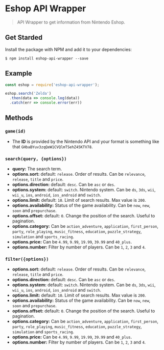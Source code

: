 # Eshop API Wrapper

> API Wrapper to get information from Nintendo Eshop.

## Get Starded

Install the package with NPM and add it to your dependencies:

    $ npm install eshop-api-wrapper --save

## Example

```javascript
const eshop = require('eshop-api-wrapper');

eshop.search('Zelda')
  .then(data => console.log(data))
  .catch(err => console.error(err))
```

## Methods

### `game(id)`
- The **ID** is provided by the Nintendo API and your format is something like that `GHbaBYuv3zqQeW1CVQlmTSehZ45KTV78`.

### `search(query, {options})`
- __query:__ The search term.
- __options.sort:__ default: `release`. Order of results. Can be `relevance`, `release`, `title` and `price`.
- __options.direction:__ default: `desc`. Can be `asc` or `des`.
- __options.system:__ default: `switch`. Nintendo system. Can be `ds`, `3ds`, `wii`, `wii_u`, `ios`, `android`, `ios_android` and `switch`.
- __options.limit:__ default: `10`. Limit of search results. Max value is `200`.
- __options.availability:__ Status of the game availability. Can be `now`, `new`, `soon` and `prepurchase`.
- __options.offset:__ default: `0`. Change the position of the search. Useful to pagination.
- __options.category:__ Can be `action_adventure`, `application`, `first_person`, `party`, `role_playing`, `music_fitness`, `education`, `puzzle_strategy`, `simulation` and `sports_racing`.
- __options.price:__ Can be `4.99`, `9.99`, `19.99`, `39.99` and `40_plus`.
- __options.number:__ Filter by number of players. Can be `1`, `2`, `3` and `4`.

### `filter({options})`
- __options.sort:__ default: `release`. Order of results. Can be `relevance`, `release`, `title` and `price`. 
- __options.direction:__ default: `desc`. Can be `asc` or `des`.
- __options.system:__ default: `switch`. Nintendo system. Can be `ds`, `3ds`, `wii`, `wii_u`, `ios`, `android`, `ios_android` and `switch`.
- __options.limit:__ default: `10`. Limit of search results. Max value is `200`.
- __options.availability:__ Status of the game availability. Can be `now`, `new`, `soon` and `prepurchase`.
- __options.offset:__ default: `0`. Change the position of the search. Useful to pagination.
- __options.category:__ Can be `action_adventure`, `application`, `first_person`, `party`, `role_playing`, `music_fitness`, `education`, `puzzle_strategy`, `simulation` and `sports_racing`.
- __options.price:__ Can be `4.99`, `9.99`, `19.99`, `39.99` and `40_plus`.
- __options.number:__ Filter by number of players. Can be `1`, `2`, `3` and `4`.
